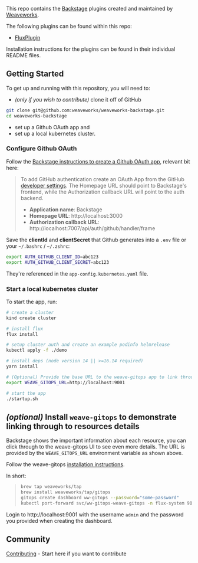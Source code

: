 This repo contains the [Backstage](https://backstage.io) plugins created and maintained by [Weaveworks](https://www.weave.works/).

The following plugins can be found within this repo:

- [FluxPlugin](https://github.com/weaveworks/weaveworks-backstage/blob/main/plugins/backstage-plugin-flux/)

Installation instructions for the plugins can be found in their individual README files.

##

## Getting Started

To get up and running with this repository, you will need to:

- _(only if you wish to contribute)_ clone it off of GitHub

```bash
git clone git@github.com:weaveworks/weaveworks-backstage.git
cd weaveworks-backstage
```

- set up a Github OAuth app and
- set up a local kubernetes cluster.

### Configure Github OAuth

Follow the [Backstage instructions to create a Github OAuth app](https://backstage.io/docs/auth/github/provider#create-an-oauth-app-on-github), relevant bit here:

> To add GitHub authentication create an OAuth App from the GitHub [developer settings](https://github.com/settings/developers). The Homepage URL should point to Backstage's frontend, while the Authorization callback URL will point to the auth backend.
>
> - **Application name**: Backstage
> - **Homepage URL**: http://localhost:3000
> - **Authorization callback URL**: http://localhost:7007/api/auth/github/handler/frame

Save the **clientId** and **clientSecret** that Github generates into a `.env` file or your `~/.bashrc` / `~/.zshrc`:

```bash
export AUTH_GITHUB_CLIENT_ID=abc123
export AUTH_GITHUB_CLIENT_SECRET=abc123
```

They're referenced in the `app-config.kubernetes.yaml` file.

### Start a local kubernetes cluster

To start the app, run:

```sh
# create a cluster
kind create cluster

# install flux
flux install

# setup cluster auth and create an example podinfo helmrelease
kubectl apply -f ./demo

# install deps (node version 14 || >=16.14 required)
yarn install

# (Optional) Provide the base URL to the weave-gitops app to link through from resources displayed in Backstage.
export WEAVE_GITOPS_URL=http://localhost:9001

# start the app
./startup.sh
```

## _(optional)_ Install `weave-gitops` to demonstrate linking through to resources details

Backstage shows the important information about each resource, you can click through to the weave-gitops UI to see even more details. The URL is provided by the `WEAVE_GITOPS_URL` environment variable as shown above.

Follow the weave-gitops [installation instructions](https://docs.gitops.weave.works/docs/next/open-source/getting-started/install-OSS/).

In short:

> ```sh
> brew tap weaveworks/tap
> brew install weaveworks/tap/gitops
> gitops create dashboard ww-gitops --password="some-password"
> kubectl port-forward svc/ww-gitops-weave-gitops -n flux-system 9001:9001
> ```

Login to http://localhost:9001 with the username `admin` and the password you provided when creating the dashboard.

## Community

[Contributing](https://github.com/weaveworks/weaveworks-backstage/blob/main/CONTRIBUTING.md) - Start here if you want to contribute
